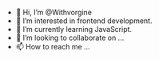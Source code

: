 - 👋 Hi, I’m @Withvorgine
- 👀 I’m interested in frontend development.
- 🌱 I’m currently learning JavaScript.
- 💞️ I’m looking to collaborate on ...
- 📫 How to reach me ...

<!---
Withvorgine/Withvorgine is a ✨ special ✨ repository because its `README.md` (this file) appears on your GitHub profile.
You can click the Preview link to take a look at your changes.
--->

